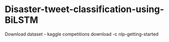 # Disaster-tweet-classification-using-BiLSTM

Download dataset - kaggle competitions download -c nlp-getting-started
